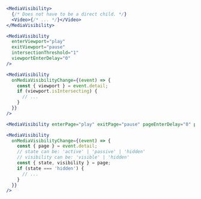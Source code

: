 <script>
import Docs from '../_Docs.md';
</script>

<Docs>

<!--
	------------------------------------------------------------------------------
	Viewport Visibility
	------------------------------------------------------------------------------
-->

```jsx copy|slot=usage
<MediaVisibility>
  {/* Does not have to be a direct child. */}
  <Video>{/* ... */}</Video>
</MediaVisibility>
```

```jsx copy|slot=viewport-actions
<MediaVisibility
  enterViewport="play"
  exitViewport="pause"
  intersectionThreshold="1"
  viewportEnterDelay="0"
/>
```

```jsx copyHighlight|slot=viewport-visibility-change{2-7}
<MediaVisibility
  onMediaVisibilityChange={(event) => {
    const { viewport } = event.detail;
    if (viewport.isIntersecting) {
      // ...
    }
  }}
/>
```

<!--
	------------------------------------------------------------------------------
	Page Visibility
	------------------------------------------------------------------------------
-->

```jsx copy|slot=page-actions
<MediaVisibility enterPage="play" exitPage="pause" pageEnterDelay="0" pageChangeType="state" />
```

```jsx copyHighlight|slot=page-visibility-change{2-10}
<MediaVisibility
  onMediaVisibilityChange={(event) => {
    const { page } = event.detail;
    // state can be: 'active' | 'passive' | 'hidden'
    // visibility can be: 'visible' | 'hidden'
    const { state, visibility } = page;
    if (state === 'hidden') {
      // ...
    }
  }}
/>
```

</Docs>
